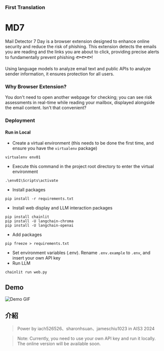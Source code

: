 ### First Translation

# MD7

Mail Detector 7 Day is a browser extension designed to enhance online security and reduce the risk of phishing. This extension detects the emails you are reading and the links you are about to click, providing precise alerts to fundamentally prevent phishing 🐟🐟🐟!

Using language models to analyze email text and public APIs to analyze sender information, it ensures protection for all users.

### Why Browser Extension?
You don't need to open another webpage for checking; you can see risk assessments in real-time while reading your mailbox, displayed alongside the email content. Isn't that convenient?

### Deployment
#### Run in Local
- Create a virtual environment (this needs to be done the first time, and ensure you have the `virtualenv` package)
```
virtualenv env01
```
- Execute this command in the project root directory to enter the virtual environment
```
.\env01\Scripts\activate
```
- Install packages
```
pip install -r requirements.txt
```
- Install web display and LLM interaction packages
```
pip install chainlit
pip install -U langchain-chroma
pip install -U langchain-openai
```

- Add packages
```
pip freeze > requirements.txt
```
- Set environment variables (.env). Rename `.env.example` to `.env`, and insert your own API key
- Run LLM
```
chainlit run web.py
```
## Demo
![Demo GIF](./img/Demo.gif)


## 介紹
> Power by iach526526、sharonhsuan、jameschiu1023 in AIS3 2024

>Note: Currently, you need to use your own API key and run it locally. The online version will be available soon.

